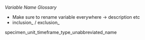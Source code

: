 _Variable Name Glossary_

- Make sure to rename variable everywhere -> description etc
- inclusion_ / exclusion_


specimen_unit_timeframe_type_unabbreviated_name
